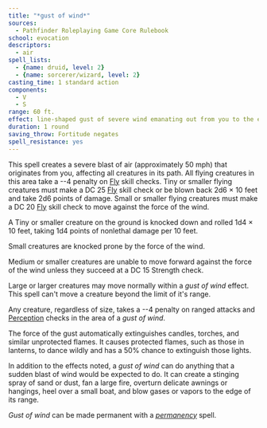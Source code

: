 ```yaml
---
title: "*gust of wind*"
sources:
  - Pathfinder Roleplaying Game Core Rulebook
school: evocation
descriptors:
  - air
spell_lists:
  - {name: druid, level: 2}
  - {name: sorcerer/wizard, level: 2}
casting_time: 1 standard action
components:
  - V
  - S
range: 60 ft.
effect: line-shaped gust of severe wind emanating out from you to the extreme of the range
duration: 1 round
saving_throw: Fortitude negates
spell_resistance: yes
---
```


This spell creates a severe blast of air (approximately 50 mph) that originates from you, affecting all creatures in its path. All flying creatures in this area take a --4 penalty on [Fly](/skills/fly/) skill checks. Tiny or smaller flying creatures must make a DC 25 [Fly](/skills/fly/) skill check or be blown back 2d6 × 10 feet and take 2d6 points of damage. Small or smaller flying creatures must make a DC 20 [Fly](/skills/fly/) skill check to move against the force of the wind.

A Tiny or smaller creature on the ground is knocked down and rolled 1d4 × 10 feet, taking 1d4 points of nonlethal damage per 10 feet.

Small creatures are knocked prone by the force of the wind.

Medium or smaller creatures are unable to move forward against the force of the wind unless they succeed at a DC 15 Strength check.

Large or larger creatures may move normally within a *gust of wind* effect.
This spell can't move a creature beyond the limit of it's range.

Any creature, regardless of size, takes a --4 penalty on ranged attacks and [Perception](/skills/perception/) checks in the area of a *gust of wind*.

The force of the gust automatically extinguishes candles, torches, and similar unprotected flames. It causes protected flames, such as those in lanterns, to dance wildly and has a 50% chance to extinguish those lights.

In addition to the effects noted, a *gust of wind* can do anything that a sudden blast of wind would be expected to do. It can create a stinging spray of sand or dust, fan a large fire, overturn delicate awnings or hangings, heel over a small boat, and blow gases or vapors to the edge of its range.

*Gust of wind* can be made permanent with a [*permanency*](/spells/permanency/) spell.

